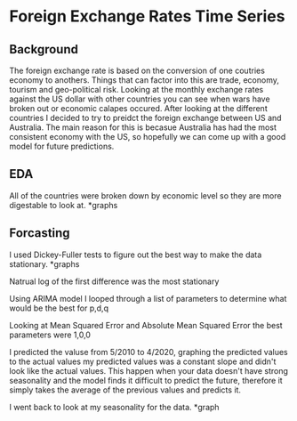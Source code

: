 # Foreign Exchange Rates Time Series

## Background

The foreign exchange rate is based on the conversion of one coutries economy to anothers. Things that can factor into this are trade, economy, tourism and geo-political risk. Looking at the monthly exchange rates against the US dollar with other countries you can see when wars have broken out or economic calapes occured. After looking at the different countries I decided to try to preidct the foreign exchange between US and Australia. The main reason for this is becasue Australia has had the most consistent economy with the US, so hopefully we can come up with a good model for future predictions. 

## EDA

All of the countries were broken down by economic level so they are more digestable to look at. 
*graphs

## Forcasting

I used Dickey-Fuller tests to figure out the best way to make the data stationary. 
*graphs

Natrual log of the first difference was the most stationary

Using ARIMA model I looped through a list of parameters to determine what would be the best for p,d,q

Looking at Mean Squared Error and Absolute Mean Squared Error the best parameters were 1,0,0

I predicted the valuse from 5/2010 to 4/2020, graphing the predicted values to the actual values my predicted values was a constant slope and didn't look like the actual values. This happen when your data doesn't have strong seasonality and the model finds it difficult to predict the future, therefore it simply takes the average of the previous values and predicts it.

I went back to look at my seasonality for the data.
*graph

